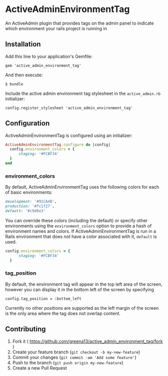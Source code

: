 # ActiveAdminEnvironmentTag

An ActiveAdmin plugin that provides tags on the admin panel to indicate which environment your rails project is running in

## Installation

Add this line to your application's Gemfile:

    gem 'active_admin_environment_tag'

And then execute:

    $ bundle
    
Include the active admin environment tag stylesheet in the `active_admin.rb` initializer:

    config.register_stylesheet 'active_admin_environment_tag'
    
## Configuration

ActiveAdminEnvironmentTag is configured using an initializer:

```ruby
ActiveAdminEnvironmentTag.configure do |config|
  config.environment_colors = {
      staging: '#FCBF34'
  }
end
```

### environment_colors

By default, ActiveAdminEnvironmentTag uses the following colors for each of basic environments:

```ruby
development: '#91CA4B',
production: '#fc1f27',
default: '#c9d6e3'
```

You can override these colors (including the default) or specify other environments using the `environment_colors` option to provide a hash of environment names and colors. If ActiveAdminEnvironmentTag is run in a Rails environment that does not have a color associated with it, `default` is used.


```ruby
config.environment_colors = {
      staging: '#FCBF34'
  }
```

### tag_position

By default, the environment tag will appear in the top left area of the screen, however you can display it in the bottom left of the screen by specifying

    config.tag_position = :bottom_left
    

Currently no other positions are supported as the left margin of the screen is the only area where the tag does not overlap content.

## Contributing

1. Fork it ( https://github.com/greena13/active_admin_environment_tag/fork )
2. Create your feature branch (`git checkout -b my-new-feature`)
3. Commit your changes (`git commit -am 'Add some feature'`)
4. Push to the branch (`git push origin my-new-feature`)
5. Create a new Pull Request
